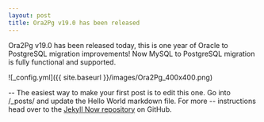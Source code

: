 ```yaml
---
layout: post
title: Ora2Pg v19.0 has been released
---
```


Ora2Pg v19.0 has been released today, this is one year of Oracle to PostgreSQL migration improvements! Now MySQL to PostgreSQL migration is fully functional and supported.

![_config.yml]({{ site.baseurl }}/images/Ora2Pg_400x400.png)

-- The easiest way to make your first post is to edit this one. Go into /_posts/ and update the Hello World markdown file. For more -- instructions head over to the [Jekyll Now repository](https://github.com/barryclark/jekyll-now) on GitHub.
